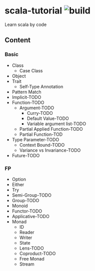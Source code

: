 # scala-tutorial ![build](https://travis-ci.org/sjmyuan/scala-tutorial.svg)
Learn scala by code

## Content

### Basic
+ Class
  + Case Class
+ Object
+ Trait
  + Self-Type Annotation
+ Pattern Match
+ Implicit-TODO
+ Function-TODO
  + Argument-TODO
    + Curry-TODO
    + Default Value-TODO
    + Variable argument list-TODO
  + Partial Applied Function-TODO
  + Partial Function-TOD
+ Type Parameter-TODO
  + Context Bound-TODO
  + Variance vs Invariance-TODO
+ Future-TODO

### FP
+ Option
+ Either
+ Try
+ Semi-Group-TODO
+ Group-TODO
+ Monoid
+ Functor-TODO
+ Applicative-TODO
+ Monad
  + ID
  + Reader
  + Writer
  + State
  + Lens-TODO
  + Coproduct-TODO
  + Free Monad
  + Stream
